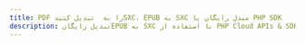 ---title: PDF را به  تبدیل کنیدSXC، EPUB به SXC مبدل رایگان یا PHP SDKdescription: تبدیل رایگانEPUB به SXC با استفاده از PHP Cloud APIs & SDK همچنین اسناد PDF را در Cloud ایجاد، ویرایش و رندر کنید.---